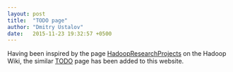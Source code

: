 ```yaml
---
layout: post
title:  "TODO page"
author: "Dmitry Ustalov"
date:   2015-11-23 19:32:57 +0500
---
```


Having been inspired by the page [HadoopResearchProjects](https://wiki.apache.org/hadoop/HadoopResearchProjects) on the Hadoop Wiki, the similar [TODO](/todo/) page has been added to this website.
